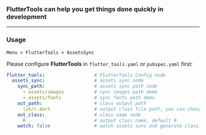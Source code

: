 ### FlutterTools can help you get things done quickly in development

 ---

### Usage
`Menu > FlutterTools > AssetsSync`

Please configure **FlutterTools** in `flutter_tools.yaml` or `pubspec.yaml` first:

 ```yaml
 flutter_tools:                  # FlutterTools Config node
   assets_sync:                  # assets sync node
     sync_path:                  # assets sync path node
       - assets/images           # sync images path demo
       - assets/fonts            # sync fonts path demo
     out_path:                   # class output path
       lib/r.dart                # output class file path, you can change it, default lib/r.dart
     out_class:                  # class name node
       R                         # output class name, default R
     watch: false                # watch assets sync and generate class, default false
 ```